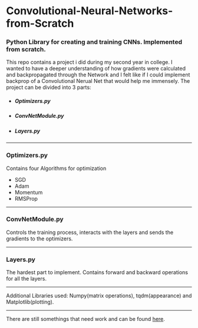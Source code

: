 # Convolutional-Neural-Networks-from-Scratch
### Python Library for creating and training CNNs. Implemented from scratch.


This repo contains a project i did during my second year in college.
I wanted to have a deeper understanding of how gradients were calculated and backpropagated through the Network and I felt like if I could implement backprop of a Convolutional Nerual Net that would help me immensely.
The project can be divided into 3 parts:

* ##### **Optimizers.py**
* ##### **ConvNetModule.py**
* ##### **Layers.py**



___
### **Optimizers.py**

Contains four Algorithms for optimization
* SGD
* Adam
* Momentum
* RMSProp

___
### **ConvNetModule.py**

Controls the training process, interacts with the layers and sends the gradients to the optimizers.


___
### **Layers.py**

The hardest part to implement. Contains forward and backward operations for all the layers.


___
Additional Libraries used: Numpy(matrix operations), tqdm(appearance) and Matplotlib(plotting).
___

There are still somethings that need work and can be found [here](https://github.com/Cabbagito/Convolutional-Neural-Networks-from-Scratch/issues "Issues").
